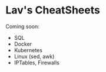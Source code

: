 # Lav's CheatSheets

Coming soon:
* SQL
* Docker
* Kubernetes
* Linux (sed, awk)
* IPTables, Firewalls

